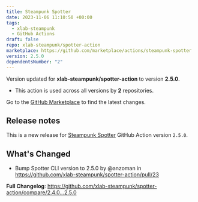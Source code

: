 ```yaml
---
title: Steampunk Spotter
date: 2023-11-06 11:10:50 +00:00
tags:
  - xlab-steampunk
  - GitHub Actions
draft: false
repo: xlab-steampunk/spotter-action
marketplace: https://github.com/marketplace/actions/steampunk-spotter
version: 2.5.0
dependentsNumber: "2"
---
```



Version updated for **xlab-steampunk/spotter-action** to version **2.5.0**.
- This action is used across all versions by **2** repositories.

Go to the [GitHub Marketplace](https://github.com/marketplace/actions/steampunk-spotter) to find the latest changes.

## Release notes

This is a new release for [Steampunk Spotter](https://steampunk.si/spotter/) GitHub Action version `2.5.0`.

## What's Changed
* Bump Spotter CLI version to 2.5.0 by @anzoman in https://github.com/xlab-steampunk/spotter-action/pull/23

**Full Changelog**: https://github.com/xlab-steampunk/spotter-action/compare/2.4.0...2.5.0
